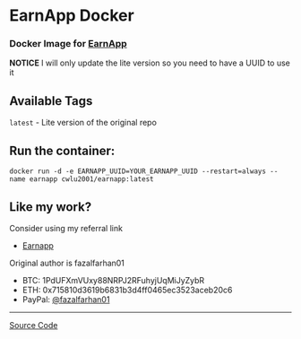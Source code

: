 # EarnApp Docker
### Docker Image for [EarnApp](https://earnapp.com/)
**NOTICE** I will only update the lite version so you need to have a UUID to use it

## Available Tags
`latest` - Lite version of the original repo

## Run the container:
    docker run -d -e EARNAPP_UUID=YOUR_EARNAPP_UUID --restart=always --name earnapp cwlu2001/earnapp:latest
 
## Like my work?
Consider using my referral link
- [Earnapp](https://earnapp.com/i/GdT3QJan)

Original author is fazalfarhan01
- BTC: 1PdUFXmVUxy88NRPJ2RFuhyjUqMiJyZybR
- ETH: 0x715810d3619b6831b3d4ff0465ec3523aceb20c6
- PayPal: [@fazalfarhan01](https://www.paypal.me/fazalfarhan01)

---
[Source Code](https://github.com/cwlu2001/EarnApp-Docker-lite)
